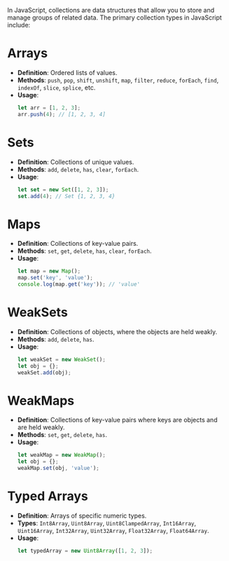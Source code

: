 In JavaScript, collections are data structures that allow you to store and manage groups of related data. The primary collection types in JavaScript include:

# Arrays
- **Definition**: Ordered lists of values.
- **Methods**: `push`, `pop`, `shift`, `unshift`, `map`, `filter`, `reduce`, `forEach`, `find`, `indexOf`, `slice`, `splice`, etc.
- **Usage**:
  ```javascript
  let arr = [1, 2, 3];
  arr.push(4); // [1, 2, 3, 4]
  ```

# Sets
- **Definition**: Collections of unique values.
- **Methods**: `add`, `delete`, `has`, `clear`, `forEach`.
- **Usage**:
  ```javascript
  let set = new Set([1, 2, 3]);
  set.add(4); // Set {1, 2, 3, 4}
  ```

# Maps
- **Definition**: Collections of key-value pairs.
- **Methods**: `set`, `get`, `delete`, `has`, `clear`, `forEach`.
- **Usage**:
  ```javascript
  let map = new Map();
  map.set('key', 'value');
  console.log(map.get('key')); // 'value'
  ```

# WeakSets
- **Definition**: Collections of objects, where the objects are held weakly.
- **Methods**: `add`, `delete`, `has`.
- **Usage**:
  ```javascript
  let weakSet = new WeakSet();
  let obj = {};
  weakSet.add(obj);
  ```

# WeakMaps
- **Definition**: Collections of key-value pairs where keys are objects and are held weakly.
- **Methods**: `set`, `get`, `delete`, `has`.
- **Usage**:
  ```javascript
  let weakMap = new WeakMap();
  let obj = {};
  weakMap.set(obj, 'value');
  ```

# Typed Arrays
- **Definition**: Arrays of specific numeric types.
- **Types**: `Int8Array`, `Uint8Array`, `Uint8ClampedArray`, `Int16Array`, `Uint16Array`, `Int32Array`, `Uint32Array`, `Float32Array`, `Float64Array`.
- **Usage**:
  ```javascript
  let typedArray = new Uint8Array([1, 2, 3]);
  ```
